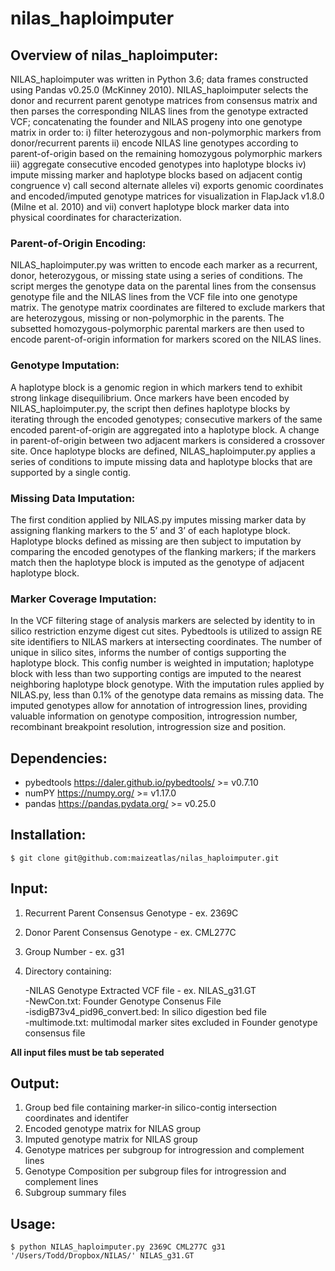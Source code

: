 # nilas_haploimputer
## Overview of nilas_haploimputer:

NILAS_haploimputer was written in Python 3.6; data frames constructed using Pandas v0.25.0 (McKinney 2010). NILAS_haploimputer selects the donor and recurrent parent genotype matrices from consensus matrix and then parses the corresponding NILAS lines from the genotype extracted VCF; concatenating the founder and NILAS progeny into one genotype matrix in order to:  i) filter heterozygous and non-polymorphic markers from donor/recurrent parents ii) encode NILAS line genotypes according to parent-of-origin based on the remaining homozygous polymorphic markers iii) aggregate consecutive encoded genotypes into haplotype blocks iv) impute missing marker and haplotype blocks based on adjacent contig congruence v) call second alternate alleles vi)
exports genomic coordinates and encoded/imputed genotype matrices for visualization in FlapJack v1.8.0 (Milne et al. 2010) and vii) convert haplotype block marker data into physical coordinates for characterization.

### Parent-of-Origin Encoding:
NILAS_haploimputer.py was written to encode each marker as a recurrent, donor, heterozygous, or missing state using a series of conditions. The script merges the genotype data on the parental lines from the consensus genotype file and the NILAS lines from the VCF file into one genotype matrix. The genotype matrix coordinates are filtered to exclude markers that are heterozygous, missing or non-polymorphic in the parents. The subsetted homozygous-polymorphic parental markers are then used to encode parent-of-origin information for markers scored on the NILAS lines.  
### Genotype Imputation:  
A haplotype block is a genomic region in which markers tend to exhibit strong linkage disequilibrium. Once markers have been encoded by NILAS_haploimputer.py, the script then defines haplotype blocks by iterating through the encoded genotypes; consecutive markers of the same encoded parent-of-origin are aggregated into a haplotype block. A change in parent-of-origin between two adjacent markers is considered a crossover site. Once haplotype blocks are defined, NILAS_haploimputer.py applies a series of conditions to impute missing data and haplotype blocks that are supported by a single contig. 
### Missing Data Imputation:  
The first condition applied by NILAS.py imputes missing marker data by assigning flanking markers to the 5’ and 3’ of each haplotype block. Haplotype blocks defined as missing are then subject to imputation by comparing the encoded genotypes of the flanking markers; if the markers match then the haplotype block is imputed as the genotype of adjacent haplotype block.  
### Marker Coverage Imputation:  
In the VCF filtering stage of analysis markers are selected by identity to in silico restriction enzyme digest cut sites. Pybedtools is utilized to assign RE site identifiers to NILAS markers at intersecting coordinates. The number of unique in silico sites, informs the number of contigs supporting the haplotype block. This config number is weighted in imputation; haplotype block with less than two supporting contigs are imputed to the nearest neighboring haplotype block genotype. 
With the imputation rules applied by NILAS.py, less than 0.1% of the genotype data remains as missing data. The imputed genotypes allow for annotation of introgression lines, providing valuable information on genotype composition, introgression number, recombinant breakpoint resolution, introgression size and position.  


## Dependencies:

* pybedtools <https://daler.github.io/pybedtools/>  >= v0.7.10
* numPY <https://numpy.org/> >= v1.17.0
* pandas <https://pandas.pydata.org/> >= v0.25.0 

## Installation:

`$ git clone git@github.com:maizeatlas/nilas_haploimputer.git`

## Input:
1. Recurrent Parent Consensus Genotype - ex. 2369C
2. Donor Parent Consensus Genotype - ex. CML277C
3. Group Number - ex. g31
4. Directory containing:  

      -NILAS Genotype Extracted VCF file - ex. NILAS_g31.GT  
      -NewCon.txt: Founder Genotype Consenus File  
      -isdigB73v4_pid96_convert.bed: In silico digestion bed file  
      -multimode.txt: multimodal marker sites excluded in Founder genotype consensus file  

**All input files must be tab seperated**

## Output:
1. Group bed file containing marker-in silico-contig intersection coordinates and identifer
2. Encoded genotype matrix for NILAS group 
3. Imputed genotype matrix for NILAS group
4. Genotype matrices per subgroup for introgression and complement lines
5. Genotype Composition per subgroup files for introgression and complement lines
6. Subgroup summary files 

## Usage:

`$ python NILAS_haploimputer.py 2369C CML277C g31 '/Users/Todd/Dropbox/NILAS/' NILAS_g31.GT`
